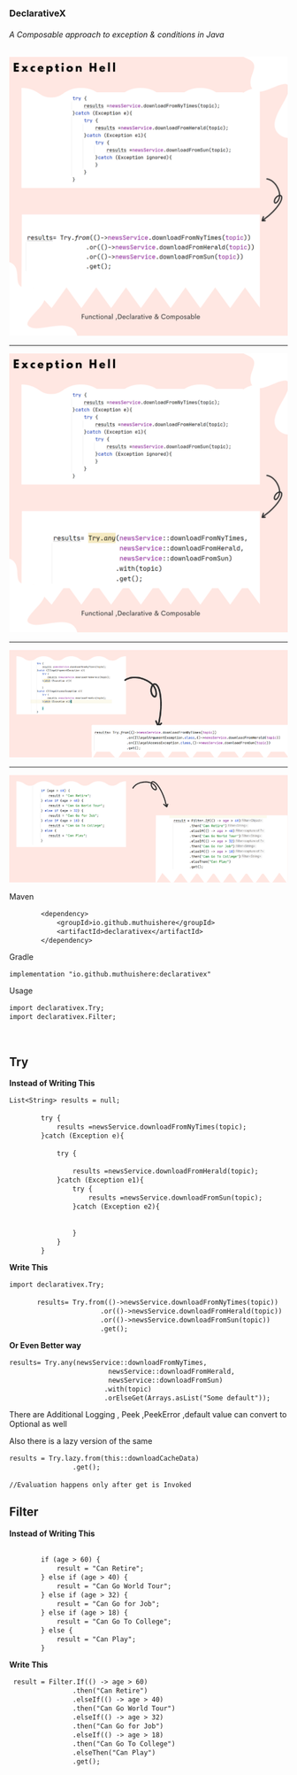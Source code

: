 ### DeclarativeX
######  A Composable approach to exception & conditions in Java




![Composing Exceptions with DeclarativeX](https://github.com/muthuishere/declarativex-example/blob/main/assets/withthis1.png?raw=true)

----


![Composing Exceptions with DeclarativeX for same parameters](https://github.com/muthuishere/declarativex-example/blob/main/assets/withthis2.png?raw=true)

----

![On Error](https://github.com/muthuishere/declarativex-example/blob/main/assets/onerror3.png?raw=true)

----

![On Filter](https://github.com/muthuishere/declarativex-example/blob/main/assets/condition5.png?raw=true)

Maven

```
        <dependency>
            <groupId>io.github.muthuishere</groupId>
            <artifactId>declarativex</artifactId>            
        </dependency>
```
    
Gradle
```
implementation "io.github.muthuishere:declarativex"
```

Usage
```
import declarativex.Try;
import declarativex.Filter;



```


## Try
<b>Instead of Writing This</b> 

```
List<String> results = null;

        try {
            results =newsService.downloadFromNyTimes(topic);
        }catch (Exception e){

            try {

                results =newsService.downloadFromHerald(topic);
            }catch (Exception e1){
                try {
                    results =newsService.downloadFromSun(topic);
                }catch (Exception e2){


                }
            }
        }

```
 
<b>Write This</b>
 
 ```
import declarativex.Try;

        results= Try.from(()->newsService.downloadFromNyTimes(topic))
                        .or(()->newsService.downloadFromHerald(topic))
                        .or(()->newsService.downloadFromSun(topic))
                        .get();

```

<b>Or Even Better way</b>
```
results= Try.any(newsService::downloadFromNyTimes,
                         newsService::downloadFromHerald,
                         newsService::downloadFromSun)
                        .with(topic)
                        .orElseGet(Arrays.asList("Some default"));

```

There are Additional Logging , Peek ,PeekError ,default value can convert to Optional as well

Also there is a lazy version of the same

```
results = Try.lazy.from(this::downloadCacheData)
                .get();

//Evaluation happens only after get is Invoked

``` 


## Filter
<b>Instead of Writing This</b>

```

        if (age > 60) {
            result = "Can Retire";
        } else if (age > 40) {
            result = "Can Go World Tour";
        } else if (age > 32) {
            result = "Can Go for Job";
        } else if (age > 18) {
            result = "Can Go To College";
        } else {
            result = "Can Play";
        }

``` 

<b>Write This</b>

```
 result = Filter.If(() -> age > 60)
                .then("Can Retire")
                .elseIf(() -> age > 40)
                .then("Can Go World Tour")
                .elseIf(() -> age > 32)
                .then("Can Go for Job")
                .elseIf(() -> age > 18)
                .then("Can Go To College")
                .elseThen("Can Play")
                .get();

```

